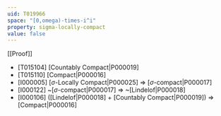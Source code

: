 ```yaml
---
uid: T019966
space: "[0,omega)-times-i^i"
property: sigma-locally-compact
value: false
---
```

[[Proof]]

* [T015104] [Countably Compact|P000019]
* [T015110] [Compact|P000016]
* [I000005] [$\sigma$-Locally Compact|P000025] => [$\sigma$-compact|P000017]
* [I000122] ~[$\sigma$-compact|P000017] => ~[Lindelof|P000018]
* [I000106] ([Lindelof|P000018] + [Countably Compact|P000019]) => [Compact|P000016]


